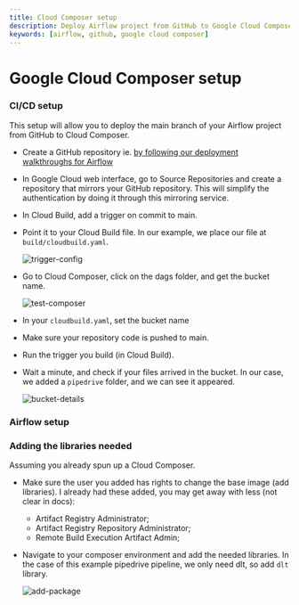 ```yaml
---
title: Cloud Composer setup
description: Deploy Airflow project from GitHub to Google Cloud Composer
keywords: [airflow, github, google cloud composer]
---
```


# Google Cloud Composer setup

### CI/CD setup

This setup will allow you to deploy the main branch of your Airflow project from GitHub to Cloud Composer.

- Create a GitHub repository ie. [by following our deployment walkthroughs for Airflow](../walkthroughs/deploy-a-pipeline/deploy-with-airflow-composer.md)

- In Google Cloud web interface, go to Source Repositories and create a repository that mirrors your
  GitHub repository. This will simplify the authentication by doing it through this mirroring
  service.

- In Cloud Build, add a trigger on commit to main.

- Point it to your Cloud Build file. In our example, we place our file at `build/cloudbuild.yaml`.

  ![trigger-config](/img/trigger-config.png)

- Go to Cloud Composer, click on the dags folder, and get the bucket name.

  ![test-composer](/img/test-composer.png)

- In your `cloudbuild.yaml`, set the bucket name

- Make sure your repository code is pushed to main.

- Run the trigger you build (in Cloud Build).

- Wait a minute, and check if your files arrived in the bucket. In our case, we added a `pipedrive`
  folder, and we can see it appeared.

  ![bucket-details](/img/bucket-details.png)

### Airflow setup

### Adding the libraries needed

Assuming you already spun up a Cloud Composer.

- Make sure the user you added has rights to change the base image (add libraries). I already had
  these added, you may get away with less (not clear in docs):

  - Artifact Registry Administrator;
  - Artifact Registry Repository Administrator;
  - Remote Build Execution Artifact Admin;

- Navigate to your composer environment and add the needed libraries. In the case of this example
  pipedrive pipeline, we only need dlt, so add `dlt` library.

  ![add-package](/img/add-package.png)
